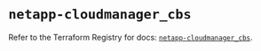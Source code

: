 # `netapp-cloudmanager_cbs`

Refer to the Terraform Registry for docs: [`netapp-cloudmanager_cbs`](https://registry.terraform.io/providers/netapp/netapp-cloudmanager/26.0.0/docs/resources/cbs).
